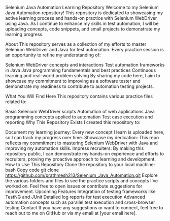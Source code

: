Selenium Java Automation Learning Repository
Welcome to my Selenium Java Automation repository! This repository is dedicated to showcasing my active learning process and hands-on practice with Selenium WebDriver using Java. As I continue to enhance my skills in test automation, I will be uploading concepts, code snippets, and small projects to demonstrate my learning progress.

About
This repository serves as a collection of my efforts to master Selenium WebDriver and Java for test automation. Every practice session is an opportunity to refine my understanding of:

Selenium WebDriver concepts and interactions
Test automation frameworks in Java
Java programming fundamentals and best practices
Continuous learning and real-world problem solving
By sharing my code here, I aim to showcase my commitment to improving as a software tester and demonstrate my readiness to contribute to automation testing projects.

What You Will Find Here
This repository contains various practice files related to:

Basic Selenium WebDriver scripts
Automation of web applications
Java programming concepts applied to automation
Test case execution and reporting
Why This Repository Exists
I created this repository to:

Document my learning journey: Every new concept I learn is uploaded here, so I can track my progress over time.
Showcase my dedication: This repo reflects my commitment to mastering Selenium WebDriver with Java and improving my automation skills.
Impress recruiters: By making this repository public, I can demonstrate my hands-on experience and efforts to recruiters, proving my proactive approach to learning and development.
How to Use This Repository
Clone the repository to your local machine:
bash
Copy code
git clone https://github.com/prathmesh213/Selenium_Java_Automation.git
Explore the various folders and files to see the practice scripts and concepts I've worked on.
Feel free to open issues or contribute suggestions for improvement.
Upcoming Features
Integration of testing frameworks like TestNG and JUnit
Detailed log reports for test execution
Advanced automation concepts such as parallel test execution and cross-browser testing
Contact
If you have any suggestions or want to connect, feel free to reach out to me on GitHub or via my email at [your email here].

